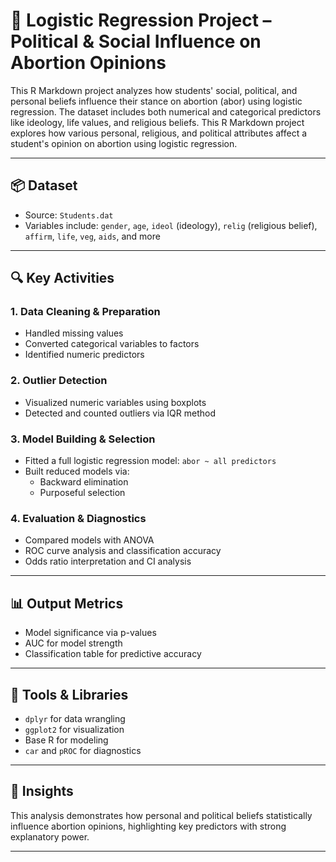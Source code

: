 
# 🧠 Logistic Regression Project – Political & Social Influence on Abortion Opinions
This R Markdown project analyzes how students' social, political, and personal beliefs influence their stance on abortion (abor) using logistic regression. The dataset includes both numerical and categorical predictors like ideology, life values, and religious beliefs.
This R Markdown project explores how various personal, religious, and political attributes affect a student's opinion on abortion using logistic regression.

---

## 📦 Dataset

- Source: `Students.dat`
- Variables include: `gender`, `age`, `ideol` (ideology), `relig` (religious belief), `affirm`, `life`, `veg`, `aids`, and more

---

## 🔍 Key Activities

### 1. Data Cleaning & Preparation
- Handled missing values
- Converted categorical variables to factors
- Identified numeric predictors

### 2. Outlier Detection
- Visualized numeric variables using boxplots
- Detected and counted outliers via IQR method

### 3. Model Building & Selection
- Fitted a full logistic regression model: `abor ~ all predictors`
- Built reduced models via:
  - Backward elimination
  - Purposeful selection

### 4. Evaluation & Diagnostics
- Compared models with ANOVA
- ROC curve analysis and classification accuracy
- Odds ratio interpretation and CI analysis

---

## 📊 Output Metrics

- Model significance via p-values
- AUC for model strength
- Classification table for predictive accuracy

---

## 🧰 Tools & Libraries

- `dplyr` for data wrangling
- `ggplot2` for visualization
- Base R for modeling
- `car` and `pROC` for diagnostics

---

## 🧠 Insights

This analysis demonstrates how personal and political beliefs statistically influence abortion opinions, highlighting key predictors with strong explanatory power.

---
